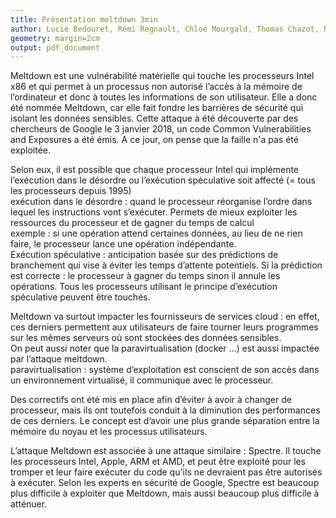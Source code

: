 ```yaml
---
title: Présentation meltdown 3min
author: Lucie Bedouret, Rémi Regnault, Chloé Mourgald, Thomas Chazot, Nathan Verdier
geometry: margin=2cm
output: pdf_document
---
```


Meltdown est une vulnérabilité matérielle qui touche les processeurs Intel x86 et qui permet à un processus non autorisé l’accès à la mémoire de l’ordinateur et donc à toutes les informations de son utilisateur.
Elle a donc été nommée Meltdown, car elle fait fondre les barrières de sécurité qui isolant les données sensibles.
Cette attaque à été découverte par des chercheurs de Google le 3 janvier 2018, un code Common Vulnerabilities and Exposures a été émis. A ce jour, on pense que la faille n'a pas été exploitée.

Selon eux, il est possible que chaque processeur Intel qui implémente l’exécution dans le désordre ou l’exécution spéculative soit affecté (= tous les processeurs depuis 1995)  
exécution dans le désordre : quand le processeur réorganise l’ordre dans lequel les instructions vont s’exécuter. Permets de mieux exploiter les ressources du processeur et de gagner du temps de calcul  
exemple : si une opération attend certaines données, au lieu de ne rien faire, le processeur lance une opération indépendante.  
Exécution spéculative : anticipation basée sur des prédictions de branchement qui vise à éviter les temps d’attente potentiels. Si la prédiction est correcte : le processeur à gagner du temps sinon il annule les opérations. Tous les processeurs utilisant le principe d’exécution spéculative peuvent être touchés.

Meltdown va surtout impacter les fournisseurs de services cloud : en effet, ces derniers permettent aux utilisateurs de faire tourner leurs programmes sur les mêmes serveurs où sont stockées des données sensibles.  
On peut aussi noter que la paravirtualisation (docker …) est aussi impactée par l’attaque meltdown.  
paravirtualisation : système d’exploitation est conscient de son accès dans un environnement virtualisé, il communique avec le processeur.

Des correctifs ont été mis en place afin d’éviter à avoir à changer de processeur, mais ils ont toutefois conduit à la diminution des performances de ces derniers. Le concept est d’avoir une plus grande séparation entre la mémoire du noyau et les processus utilisateurs.
 

L’attaque Meltdown est associée à une attaque similaire : Spectre. Il touche les processeurs Intel, Apple, ARM et AMD, et peut être exploité pour les tromper et leur faire exécuter du code qu'ils ne devraient pas être autorisés à exécuter. Selon les experts en sécurité de Google, Spectre est beaucoup plus difficile à exploiter que Meltdown, mais aussi beaucoup plus difficile à atténuer.

